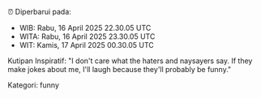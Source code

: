 ⏰ Diperbarui pada:
- WIB: Rabu, 16 April 2025 22.30.05 UTC
- WITA: Rabu, 16 April 2025 23.30.05 UTC
- WIT: Kamis, 17 April 2025 00.30.05 UTC

Kutipan Inspiratif:
"I don't care what the haters and naysayers say. If they make jokes about me, I'll laugh because they'll probably be funny."


Kategori: funny

